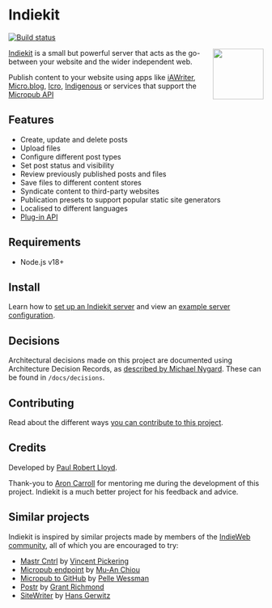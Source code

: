 # Indiekit

[![Build status](https://github.com/getindiekit/indiekit/workflows/build/badge.svg)](https://github.com/getindiekit/indiekit/actions)

<img src="https://avatars.githubusercontent.com/u/68553280?s=200" width="100" height="100" align="right" alt="">

[Indiekit](https://getindiekit.com) is a small but powerful server that acts as the go-between your website and the wider independent web.

Publish content to your website using apps like [iAWriter](https://ia.net/writer), [Micro.blog](https://micro.blog), [Icro](https://hartl.co/apps/icro/), [Indigenous](https://indigenous.realize.be) or services that support the [Micropub API](https://micropub.spec.indieweb.org)

## Features

- Create, update and delete posts
- Upload files
- Configure different post types
- Set post status and visibility
- Review previously published posts and files
- Save files to different content stores
- Syndicate content to third-party websites
- Publication presets to support popular static site generators
- Localised to different languages
- [Plug-in API](https://getindiekit.com/plugin-api/)

## Requirements

- Node.js v18+

## Install

Learn how to [set up an Indiekit server](https://getindiekit.com/get-started/) and view an [example server configuration](https://github.com/paulrobertlloyd/paulrobertlloyd-indiekit/blob/main/index.js).

## Decisions

Architectural decisions made on this project are documented using Architecture Decision Records, as [described by Michael Nygard](http://thinkrelevance.com/blog/2011/11/15/documenting-architecture-decisions). These can be found in `/docs/decisions`.

## Contributing

Read about the different ways [you can contribute to this project](docs/contributing.md).

## Credits

Developed by [Paul Robert Lloyd](https://paulrobertlloyd.com).

Thank-you to [Aron Carroll](https://aroncarroll.com) for mentoring me during the development of this project. Indiekit is a much better project for his feedback and advice.

## Similar projects

Indiekit is inspired by similar projects made by members of the [IndieWeb community](https://indieweb.org), all of which you are encouraged to try:

- [Mastr Cntrl](https://github.com/vipickering/mastr-cntrl) by [Vincent Pickering](https://vincentp.me)
- [Micropub endpoint](https://github.com/muan/micropub-endpoint) by [Mu-An Chiou](https://muan.co)
- [Micropub to GitHub](https://github.com/voxpelli/webpage-micropub-to-github) by [Pelle Wessman](https://kodfabrik.se)
- [Postr](https://github.com/grantcodes/postr) by [Grant Richmond](https://grant.codes)
- [SiteWriter](https://github.com/gerwitz/sitewriter) by [Hans Gerwitz](https://hans.gerwitz.com)
